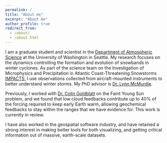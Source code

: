 ```yaml
---
permalink: /
title: "About me"
excerpt: "About me"
author_profile: true
redirect_from: 
  - /about/
  - /about.html
---
```


I am a graduate student and scientist in the [Department of Atmospheric Science](https://atmos.uw.edu/) at the University of Washington in Seattle. My research focuses on the dynamics controlling the formation and evolution of snowbands in winter cyclones. As part of the science team on the Investigation of Microphysics and Precipitation in Atlantic Coast-Threatening Snowstorms [IMPACTS](https://espo.nasa.gov/impacts), I use observations collected from aircraft-mounted instruments to better understand winter storms. My PhD advisor is [Dr. Lynn McMurdie](https://faculty.washington.edu/lynnm/wordpress/).

Previously, I worked with [Dr. Colin Goldblatt](http://www.colingoldblatt.net/) on the Faint Young Sun problem, and we found that low cloud feedbacks contribute up to 40% of the forcing required to keep early Earth warm, allowing geochemical feedbacks to stay within the ranges that we have evidence for. This work is currently in review.

I have also worked in the geospatial software industry, and have retained a strong interest in making better tools for both visualizing, and getting critical information out of massive, earth-scale datasets. 
